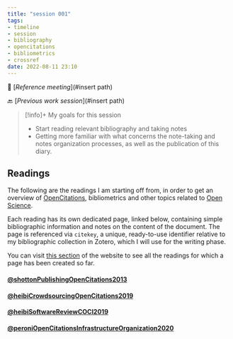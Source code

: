 ```yaml
---
title: "session 001"
tags:
- timeline
- session
- bibliography
- opencitations
- bibliometrics
- crossref
date: 2022-08-11 23:10
---
```

<span 
		class="ob-timelines"
		data-date="2022-08-11-00">
</span>

👥 [*Reference meeting*](#insert path)

🔙 [*Previous work session*](#insert path)

> [!info]+ My goals for this session
> 
> * Start reading relevant bibliography and taking notes
> * Getting more familiar with what concerns the note-taking and notes organization processes, as well as the publication of this diary. 

## Readings 
The following are the readings I am starting off from, in order to get an overview of [OpenCitations](https://opencitations.net/), bibliometrics and other topics related to [Open Science](https://en.wikipedia.org/wiki/Open_science).

Each reading has its own dedicated page, linked below, containing simple bibliographic information and notes on the content of the document. The page is referenced via `citekey`, a unique, ready-to-use identifier relative to my bibliographic collection in Zotero, which I will use for the writing phase. 

You can visit [this section](https://eliarizzetto.github.io/quartz/tags/reading) of the website to see all the readings for which a page has been created so far.

#### [@shottonPublishingOpenCitations2013](notes/readings/@shottonPublishingOpenCitations2013.md)
#### [@heibiCrowdsourcingOpenCitations2019](notes/readings/@heibiCrowdsourcingOpenCitations2019.md)
#### [@heibiSoftwareReviewCOCI2019](notes/readings/@heibiSoftwareReviewCOCI2019.md)
#### [@peroniOpenCitationsInfrastructureOrganization2020](notes/readings/@peroniOpenCitationsInfrastructureOrganization2020.md)